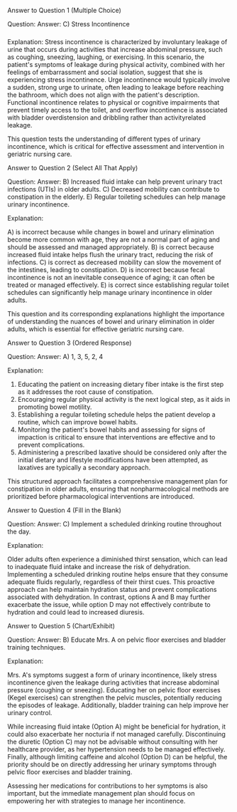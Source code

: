 Answer to Question 1 (Multiple Choice)

Question:
Answer:
C) Stress Incontinence  

###

Explanation:
Stress incontinence is characterized by involuntary leakage of urine that occurs during activities that increase abdominal pressure, such as coughing, sneezing, laughing, or exercising. In this scenario, the patient's symptoms of leakage during physical activity, combined with her feelings of embarrassment and social isolation, suggest that she is experiencing stress incontinence. Urge incontinence would typically involve a sudden, strong urge to urinate, often leading to leakage before reaching the bathroom, which does not align with the patient's description. Functional incontinence relates to physical or cognitive impairments that prevent timely access to the toilet, and overflow incontinence is associated with bladder overdistension and dribbling rather than activityrelated leakage.

This question tests the understanding of different types of urinary incontinence, which is critical for effective assessment and intervention in geriatric nursing care.


Answer to Question 2 (Select All That Apply)

Question:
Answer:
B) Increased fluid intake can help prevent urinary tract infections (UTIs) in older adults.
C) Decreased mobility can contribute to constipation in the elderly.
E) Regular toileting schedules can help manage urinary incontinence.

Explanation:

 A) is incorrect because while changes in bowel and urinary elimination become more common with age, they are not a normal part of aging and should be assessed and managed appropriately.
 B) is correct because increased fluid intake helps flush the urinary tract, reducing the risk of infections.
 C) is correct as decreased mobility can slow the movement of the intestines, leading to constipation.
 D) is incorrect because fecal incontinence is not an inevitable consequence of aging; it can often be treated or managed effectively.
 E) is correct since establishing regular toilet schedules can significantly help manage urinary incontinence in older adults.

This question and its corresponding explanations highlight the importance of understanding the nuances of bowel and urinary elimination in older adults, which is essential for effective geriatric nursing care.


Answer to Question 3 (Ordered Response)

Question:
Answer:
A) 1, 3, 5, 2, 4

Explanation:
  
1. Educating the patient on increasing dietary fiber intake is the first step as it addresses the root cause of constipation.  
3. Encouraging regular physical activity is the next logical step, as it aids in promoting bowel motility.  
5. Establishing a regular toileting schedule helps the patient develop a routine, which can improve bowel habits.  
2. Monitoring the patient's bowel habits and assessing for signs of impaction is critical to ensure that interventions are effective and to prevent complications.  
4. Administering a prescribed laxative should be considered only after the initial dietary and lifestyle modifications have been attempted, as laxatives are typically a secondary approach.  

This structured approach facilitates a comprehensive management plan for constipation in older adults, ensuring that nonpharmacological methods are prioritized before pharmacological interventions are introduced.


Answer to Question 4 (Fill in the Blank)

Question:
Answer:
C) Implement a scheduled drinking routine throughout the day.

Explanation:

Older adults often experience a diminished thirst sensation, which can lead to inadequate fluid intake and increase the risk of dehydration. Implementing a scheduled drinking routine helps ensure that they consume adequate fluids regularly, regardless of their thirst cues. This proactive approach can help maintain hydration status and prevent complications associated with dehydration. In contrast, options A and B may further exacerbate the issue, while option D may not effectively contribute to hydration and could lead to increased diuresis.


Answer to Question 5 (Chart/Exhibit)

Question:
Answer:
B) Educate Mrs. A on pelvic floor exercises and bladder training techniques.

Explanation:

Mrs. A's symptoms suggest a form of urinary incontinence, likely stress incontinence given the leakage during activities that increase abdominal pressure (coughing or sneezing). Educating her on pelvic floor exercises (Kegel exercises) can strengthen the pelvic muscles, potentially reducing the episodes of leakage. Additionally, bladder training can help improve her urinary control.

While increasing fluid intake (Option A) might be beneficial for hydration, it could also exacerbate her nocturia if not managed carefully. Discontinuing the diuretic (Option C) may not be advisable without consulting with her healthcare provider, as her hypertension needs to be managed effectively. Finally, although limiting caffeine and alcohol (Option D) can be helpful, the priority should be on directly addressing her urinary symptoms through pelvic floor exercises and bladder training. 

Assessing her medications for contributions to her symptoms is also important, but the immediate management plan should focus on empowering her with strategies to manage her incontinence.


